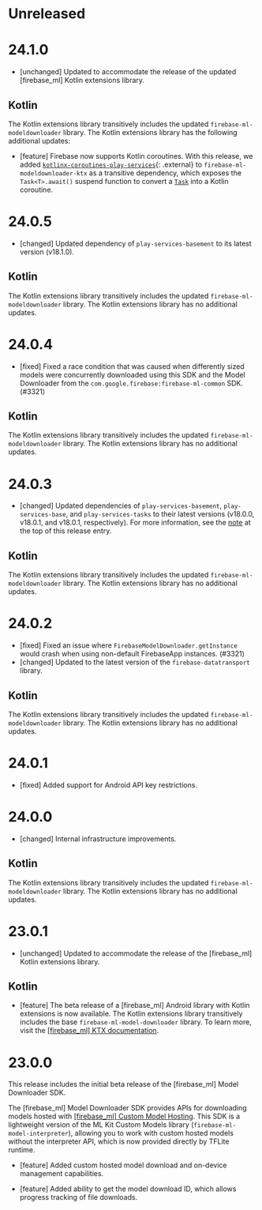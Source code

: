 # Unreleased

# 24.1.0
* [unchanged] Updated to accommodate the release of the updated
  [firebase_ml] Kotlin extensions library.


## Kotlin
The Kotlin extensions library transitively includes the updated
  `firebase-ml-modeldownloader` library. The Kotlin extensions library has the
  following additional updates:

* [feature] Firebase now supports Kotlin coroutines.
  With this release, we added
  [`kotlinx-coroutines-play-services`](https://kotlinlang.org/api/kotlinx.coroutines/kotlinx-coroutines-play-services/){: .external}
  to `firebase-ml-modeldownloader-ktx` as a transitive dependency, which
   exposes the `Task<T>.await()` suspend function to convert a
  [`Task`](https://developers.google.com/android/guides/tasks) into a Kotlin
  coroutine.

# 24.0.5
* [changed] Updated dependency of `play-services-basement` to its latest
  version (v18.1.0).


## Kotlin
The Kotlin extensions library transitively includes the updated
`firebase-ml-modeldownloader` library. The Kotlin extensions library has no
additional updates.
# 24.0.4
* [fixed] Fixed a race condition that was caused when differently sized
  models were concurrently downloaded using this SDK and the Model Downloader from
  the `com.google.firebase:firebase-ml-common` SDK.
  (#3321)


## Kotlin
The Kotlin extensions library transitively includes the updated
`firebase-ml-modeldownloader` library. The Kotlin extensions library has no
additional updates.
# 24.0.3
* [changed] Updated dependencies of `play-services-basement`,
  `play-services-base`, and `play-services-tasks` to their latest versions
  (v18.0.0, v18.0.1, and v18.0.1, respectively). For more information, see the
  [note](#basement18-0-0_base18-0-1_tasks18-0-1) at the top of this release
  entry.


## Kotlin
The Kotlin extensions library transitively includes the updated
`firebase-ml-modeldownloader` library. The Kotlin extensions library has no
additional updates.
# 24.0.2
* [fixed] Fixed an issue where `FirebaseModelDownloader.getInstance` would
  crash when using non-default FirebaseApp instances.
  (#3321)
* [changed] Updated to the latest version of the `firebase-datatransport`
  library.


## Kotlin
The Kotlin extensions library transitively includes the updated
`firebase-ml-modeldownloader` library. The Kotlin extensions library has no
additional updates.
# 24.0.1
* [fixed] Added support for Android API key restrictions.

# 24.0.0
- [changed] Internal infrastructure improvements.


## Kotlin
The Kotlin extensions library transitively includes the updated
`firebase-ml-modeldownloader` library. The Kotlin extensions library has no
additional updates.

# 23.0.1
* [unchanged] Updated to accommodate the release of the [firebase_ml]
  Kotlin extensions library.


## Kotlin
* [feature] The beta release of a [firebase_ml] Android library with
  Kotlin extensions is now available. The Kotlin extensions library transitively
  includes the base `firebase-ml-model-downloader` library. To learn more,
  visit the
  [[firebase_ml] KTX documentation](/docs/reference/android/com/google/firebase/ml/modeldownloader/package-summary).

# 23.0.0
This release includes the initial beta release of the
[firebase_ml] Model Downloader SDK.

The [firebase_ml] Model Downloader SDK provides APIs for downloading models
hosted with [[firebase_ml] Custom Model Hosting](/docs/ml/use-custom-models).
This SDK is a lightweight version of the ML Kit Custom Models library
(`firebase-ml-model-interpreter`), allowing you to work with custom hosted
models without the interpreter API, which is now provided directly by TFLite
runtime.

* [feature] Added custom hosted model download and on-device management
  capabilities.

* [feature] Added ability to get the model download ID, which allows progress
  tracking of file downloads.

